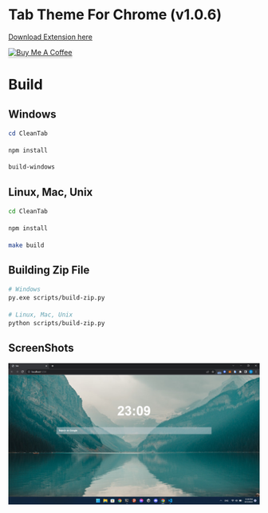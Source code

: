 # Tab Theme For Chrome (v1.0.6)

<a href="https://github.com/happer64bit/CleanTab/releases">Download Extension here</a>

<a href="https://www.buymeacoffee.com/happer64bit" target="_blank"><img src="https://www.buymeacoffee.com/assets/img/custom_images/orange_img.png" alt="Buy Me A Coffee" style="height: 41px !important;width: 174px !important;box-shadow: 0px 3px 2px 0px rgba(190, 190, 190, 0.5) !important;-webkit-box-shadow: 0px 3px 2px 0px rgba(190, 190, 190, 0.5) !important;" ></a>

# Build

## Windows
```powershell
cd CleanTab

npm install

build-windows

```
## Linux, Mac, Unix
```bash
cd CleanTab

npm install

make build
```

## Building Zip File
```bash
# Windows
py.exe scripts/build-zip.py

# Linux, Mac, Unix
python scripts/build-zip.py
```


## ScreenShots

<img src="screenshots/screenshot.png">
